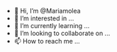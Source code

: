 - 👋 Hi, I’m @Mariamolea
- 👀 I’m interested in ...
- 🌱 I’m currently learning ...
- 💞️ I’m looking to collaborate on ...
- 📫 How to reach me ...

<!---
Mariamolea/Mariamolea is a ✨ special ✨ repository because its `README.md` (this file) appears on your GitHub profile.
You can click the Preview link to take a look at your changes.
--->

